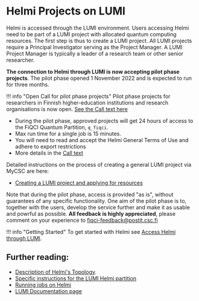 # Helmi Projects on LUMI 

Helmi is accessed through the LUMI environment. Users accessing Helmi need to be part of a 
LUMI project with allocated quantum computing resources. The first step is thus to create a 
LUMI project. All LUMI projects require a Principal Investigator serving as the Project Manager. 
A LUMI Project Manager is typically a leader of a research team or other senior researcher. 

**The connection to Helmi through LUMI is now accepting pilot phase projects**. 
The pilot phase opened 1 November 2022 and is expected to run for three months.

!!! info "Open Call for pilot phase projects"
	Pilot phase projects for researchers in Finnish higher-education institutions and research organisations is now open.
	[See the Call text here](https://fiqci.fi/_posts/2022-11-01-Helmi-pilot/)

* During the pilot phase, approved projects will get 24 hours of access to the FiQCI Quantum Partition, `q_fiqci`. 
* Max run time for a single job is 15 minutes.
* You will need to read and accept the Helmi General Terms of Use and adhere to export restrictions
* More details in the [Call text](https://fiqci.fi/_posts/2022-11-01-Helmi-pilot/)


Detailed instructions on the process of creating a general LUMI project via MyCSC are here:

* [Creating a LUMI project and applying for resources](../../../../accounts/how-to-create-new-project/#how-to-create-finnish-lumi-projects)


Note that during the pilot phase, access is provided "as is", without guarantees of any specific functionality.
One aim of the pilot phase is to, together with the users, develop the service further and make it
as usable and powrful as possible. **All feedback is highly appreciated**, please comment on your
experience to fiqci-feedback@postit.csc.fi

!!! info "Getting Started"
	To get started with Helmi see
	[Access Helmi through LUMI](../helmi-from-lumi/). 

## Further reading:

* [Description of Helmi's Topology](../helmi-specs/).
* [Specific instructions for the LUMI Helmi partition](../fiqci-partition/)
* [Running jobs on Helmi](../running-on-helmi/)
* [LUMI Documentation page](https://docs.lumi-supercomputer.eu/)

